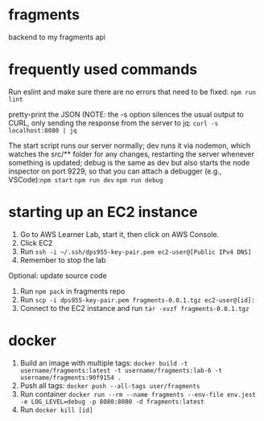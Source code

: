 # fragments
backend to my fragments api

# frequently used commands
Run eslint and make sure there are no errors that need to be fixed: ```npm run lint```

pretty-print the JSON (NOTE: the -s option silences the usual output to CURL, only sending the response from the server to jq: ```curl -s localhost:8080 | jq```

The start script runs our server normally; dev runs it via nodemon, which watches the src/** folder for any changes, restarting the server whenever something is updated; debug is the same as dev but also starts the node inspector on port 9229, so that you can attach a debugger (e.g., VSCode):```npm start``` ```npm run dev``` ```npm run debug```

# starting up an EC2 instance
1. Go to AWS Learner Lab, start it, then click on AWS Console.
2. Click EC2
3. Run ```ssh -i ~/.ssh/dps955-key-pair.pem ec2-user@[Public IPv4 DNS]```
4. Remember to stop the lab

Optional: update source code
1. Run ```npm pack``` in fragments repo
2. Run ```scp -i dps955-key-pair.pem fragments-0.0.1.tgz ec2-user@[id]:```
3. Connect to the EC2 instance and run ```tar -xvzf fragments-0.0.1.tgz```

# docker
1. Build an image with multiple tags: ```docker build -t username/fragments:latest -t username/fragments:lab-6 -t username/fragments:90f9154 .``` 
2. Push all tags: ```docker push --all-tags user/fragments```
3. Run container ```docker run --rm --name fragments --env-file env.jest -e LOG_LEVEL=debug -p 8080:8080 -d fragments:latest```
4. Run ```docker kill [id]```
